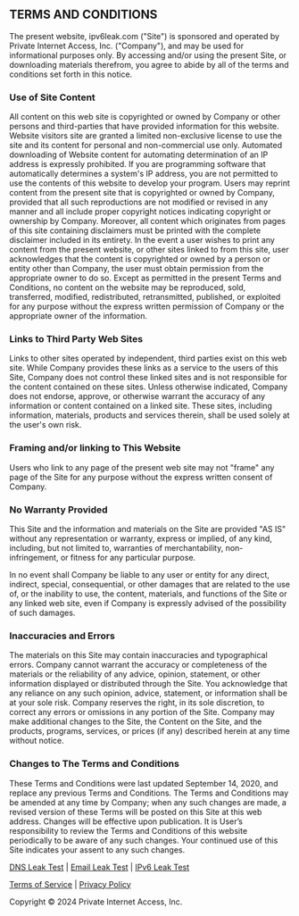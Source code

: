 TERMS AND CONDITIONS
--------------------

The present website, ipv6leak.com ("Site") is sponsored and operated by Private Internet Access, Inc. ("Company"), and may be used for informational purposes only. By accessing and/or using the present Site, or downloading materials therefrom, you agree to abide by all of the terms and conditions set forth in this notice.

### Use of Site Content

All content on this web site is copyrighted or owned by Company or other persons and third-parties that have provided information for this website. Website visitors site are granted a limited non-exclusive license to use the site and its content for personal and non-commercial use only. Automated downloading of Website content for automating determination of an IP address is expressly prohibited. If you are programming software that automatically determines a system's IP address, you are not permitted to use the contents of this website to develop your program. Users may reprint content from the present site that is copyrighted or owned by Company, provided that all such reproductions are not modified or revised in any manner and all include proper copyright notices indicating copyright or ownership by Company. Moreover, all content which originates from pages of this site containing disclaimers must be printed with the complete disclaimer included in its entirety. In the event a user wishes to print any content from the present website, or other sites linked to from this site, user acknowledges that the content is copyrighted or owned by a person or entity other than Company, the user must obtain permission from the appropriate owner to do so. Except as permitted in the present Terms and Conditions, no content on the website may be reproduced, sold, transferred, modified, redistributed, retransmitted, published, or exploited for any purpose without the express written permission of Company or the appropriate owner of the information.

### Links to Third Party Web Sites

Links to other sites operated by independent, third parties exist on this web site. While Company provides these links as a service to the users of this Site, Company does not control these linked sites and is not responsible for the content contained on these sites. Unless otherwise indicated, Company does not endorse, approve, or otherwise warrant the accuracy of any information or content contained on a linked site. These sites, including information, materials, products and services therein, shall be used solely at the user's own risk.

### Framing and/or linking to This Website

Users who link to any page of the present web site may not "frame" any page of the Site for any purpose without the express written consent of Company.

### No Warranty Provided

This Site and the information and materials on the Site are provided "AS IS" without any representation or warranty, express or implied, of any kind, including, but not limited to, warranties of merchantability, non-infringement, or fitness for any particular purpose.

In no event shall Company be liable to any user or entity for any direct, indirect, special, consequential, or other damages that are related to the use of, or the inability to use, the content, materials, and functions of the Site or any linked web site, even if Company is expressly advised of the possibility of such damages.

### Inaccuracies and Errors

The materials on this Site may contain inaccuracies and typographical errors. Company cannot warrant the accuracy or completeness of the materials or the reliability of any advice, opinion, statement, or other information displayed or distributed through the Site. You acknowledge that any reliance on any such opinion, advice, statement, or information shall be at your sole risk. Company reserves the right, in its sole discretion, to correct any errors or omissions in any portion of the Site. Company may make additional changes to the Site, the Content on the Site, and the products, programs, services, or prices (if any) described herein at any time without notice.

### Changes to The Terms and Conditions

These Terms and Conditions were last updated September 14, 2020, and replace any previous Terms and Conditions. The Terms and Conditions may be amended at any time by Company; when any such changes are made, a revised version of these Terms will be posted on this Site at this web address. Changes will be effective upon publication. It is User’s responsibility to review the Terms and Conditions of this website periodically to be aware of any such changes. Your continued use of this Site indicates your assent to any such changes.

[DNS Leak Test](http://dnsleak.com/) | [Email Leak Test](http://emailipleak.com/) | [IPv6 Leak Test](https://ipv6leak.com/)

[Terms of Service](https://ipv6leak.com/terms_of_service) | [Privacy Policy](https://ipv6leak.com/privacy_policy)

Copyright © 2024 Private Internet Access, Inc.